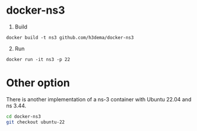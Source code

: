 docker-ns3
==========

1. Build
```
docker build -t ns3 github.com/h3dema/docker-ns3
```
2. Run
```
docker run -it ns3 -p 22
```


# Other option

There is another implementation of a ns-3 container with Ubuntu 22.04 and ns 3.44.

```bash
cd docker-ns3
git checkout ubuntu-22
```